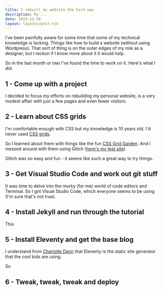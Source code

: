 ```yaml
---
title: I rebuilt my website the hard way
description: My ...
date: 2019-12-30
layout: layouts/post.njk
---
```


I've been painfully aware for some time that some of my technical knowledge is lacking. Things like how to build a website (without using Wordpress). That sort of thing is on the outer edges of my role as a designer, but I reckon if I know more about it it would help. 

So in the last month or two I've found the time to work on it. Here's what I did.

## 1 - Come up with a project

I decided to focus my efforts on rebuilding my personal website, is a very modest affair with just a few pages and even fewer visitors.

## 2 - Learn about CSS grids

I'm comfortable enough with CSS but my knowledge is 10 years old. I'd never used [CSS grids](https://developer.mozilla.org/en-US/docs/Web/CSS/CSS_Grid_Layout/Basic_Concepts_of_Grid_Layout). 

So I learned about them with things like the fun [CSS Grid Garden](https://cssgridgarden.com/). And I messed around with them using Glitch ([here's my test site](https://gaudy-apostosaurus.glitch.me/blog.html)). 

Glitch was so easy and fun - it seems like such a great way to try things.

## 3 - Get Visual Studio Code and work out git stuff

It was time to delve into the murky (for me) world of code editors and Terminal. So I got Visual Studio Code, which everyone seems to be using (I'm sure that's not true).


## 4 - Install Jekyll and run through the tutorial

This

## 5 - Install Eleventy and get the base blog

I understand from [Charlotte Dann](https://twitter.com/charlotte_dann?lang=en) that Eleventy is the static site generator that the cool kids are using. 

So 

## 6 - Tweak, tweak, tweak and deploy


